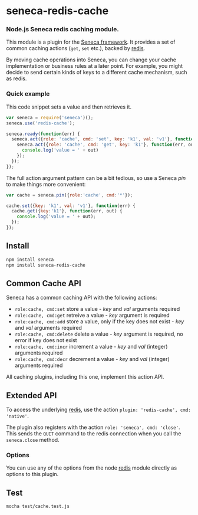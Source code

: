 # seneca-redis-cache

### Node.js Seneca redis caching module.

This module is a plugin for the [Seneca framework](http://senecajs.org). It provides a set of common caching actions (`get`, `set` etc.), backed by [redis](https://github.com/mranney/node_redis).

By moving cache operations into Seneca, you can change your cache implementation or business rules at a later point.
For example, you might decide to send certain kinds of keys to a different cache mechanism, such as redis.

### Quick example

This code snippet sets a value and then retrieves it.

```JavaScript
var seneca = require('seneca')();
seneca.use('redis-cache');

seneca.ready(function(err) {
  seneca.act({role: 'cache', cmd: 'set', key: 'k1', val: 'v1'}, function(err) {
    seneca.act({role: 'cache', cmd: 'get', key: 'k1'}, function(err, out) {
      console.log('value = ' + out)
    });
  });
});
```

The full action argument pattern can be a bit tedious, so use a Seneca _pin_ to make things more convenient:

```JavaScript
var cache = seneca.pin({role:'cache', cmd:'*'});

cache.set({key: 'k1', val: 'v1'}, function(err) {
  cache.get({key:'k1'}, function(err, out) {
    console.log('value = ' + out);
  });
});
```
## Install

```sh
npm install seneca
npm install seneca-redis-cache
```

## Common Cache API

Seneca has a common caching API with the following actions:

   * `role:cache, cmd:set` store a value - _key_ and _val_ arguments required
   * `role:cache, cmd:get` retreive a value - _key_ argument is required
   * `role:cache, cmd:add` store a value, only if the key does not exist - _key_ and _val_ arguments required
   * `role:cache, cmd:delete` delete a value - _key_ argument is required, no error if key does not exist
   * `role:cache, cmd:incr` increment a value - _key_ and _val_ (integer) arguments required
   * `role:cache, cmd:decr` decrement a value - _key_ and _val_ (integer) arguments required

All caching plugins, including this one, implement this action API.

## Extended API

To access the underlying [redis](https://github.com/mranney/node_redis), use the action `plugin: 'redis-cache', cmd: 'native'`.

The plugin also registers with the action `role: 'seneca', cmd: 'close'`. This sends the `QUIT` command to the redis connection when you call the `seneca.close` method.

### Options

You can use any of the options from the node [redis](https://github.com/mranney/node_redis#rediscreateclientport-host-options) module directly as options to this plugin.

## Test

```bash
mocha test/cache.test.js
```

